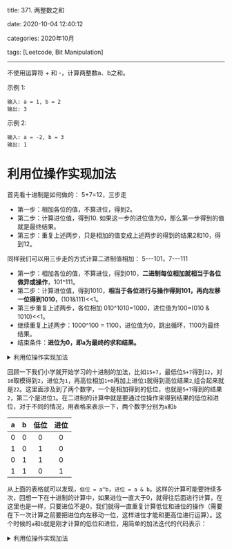 title: 371. 两整数之和

date: 2020-10-04 12:40:12

categories: 2020年10月

tags: [Leetcode, Bit Manipulation]

---


不使用运算符 + 和 -，计算两整数a、b之和。

<!-- more -->



示例 1:
    
    输入: a = 1, b = 2
    输出: 3
示例 2:
    
    输入: a = -2, b = 3
    输出: 1

# 利用位操作实现加法

首先看十进制是如何做的： 5+7=12，三步走 

- 第一步：相加各位的值，不算进位，得到2。 
- 第二步：计算进位值，得到10. 如果这一步的进位值为0，那么第一步得到的值就是最终结果。  
- 第三步：重复上述两步，只是相加的值变成上述两步的得到的结果2和10，得到12。 

同样我们可以用三步走的方式计算二进制值相加： 5---101，7---111 

- 第一步：相加各位的值，不算进位，得到010，**二进制每位相加就相当于各位做异或操作**，101^111。 
- 第二步：计算进位值，得到1010，**相当于各位进行与操作得到101，再向左移一位得到1010**，(101&111)<<1。  
- 第三步重复上述两步，各位相加 010^1010=1000，进位值为100=(010 & 1010)<<1。 
- 继续重复上述两步：1000^100 = 1100，进位值为0，跳出循环，1100为最终结果。 
- 结束条件：**进位为0，即a为最终的求和结果。**
<details>
    <summary>利用位操作实现加法</summary>

```java []
class Solution {
    public int getSum(int a, int b) {
        while(b != 0){
            int temp = a ^ b;
            b = (a & b) << 1;
            a = temp;
        }
        return a;
    }
}
```
</details>


回顾一下我们小学就开始学习的十进制的加法，比如`15+7`，最低位`5+7`得到`12`，对`10`取模得到`2`，进位为`1`，再高位相加`1+0`再加上进位`1`就得到高位结果`2`,组合起来就是`22`。这里面涉及到了两个数字，一个是相加得到的低位，也就是`5+7`得到的结果`2`，第二个是进位`1`。在二进制的计算中就是要通过位操作来得到结果的低位和进位，对于不同的情况，用表格来表示一下，两个数字分别为`a`和`b`

a | b | 低位 | 进位
:-:|:-:|:-:|:-:
0 | 0 | 0 | 0
1 | 0 | 1 | 0
0 | 1 | 1 | 0
1 | 1 | 0 | 1

从上面的表格就可以发现，`低位 = a^b`，`进位 = a & b`。这样的计算可能要持续多次，回想一下在十进制的计算中，如果进位一直大于0，就得往后面进行计算，在这里也是一样，只要进位不是0，我们就得一直重复计算低位和进位的操作（需要在下一次计算之前要把进位向左移动一位，这样进位才能和更高位进行运算）。这个时候的`a`和`b`就是刚才计算的低位和进位，用简单的加法迭代的代码表示：
<details>
    <summary>利用位操作实现加法</summary>

```java
public int getSum(int a, int b) {
    if (a==0) return b;
    if (b==0) return a;
    int lower;
    int carrier;
    while (true) {
        lower = a^b;    // 计算低位
        carrier = a&b;  // 计算进位
        if (carrier==0) break;
        a = lower;
        b = carrier<<1;
    }
    return lower;
}
```
</details>
